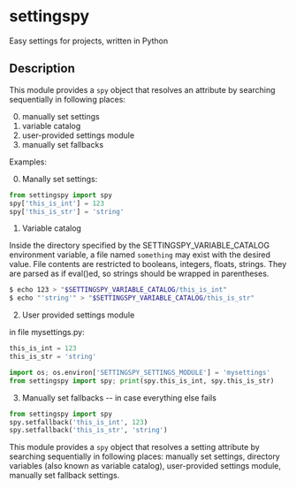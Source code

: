 settingspy
==========

Easy settings for projects, written in Python


Description
-----------

This module provides a `spy` object that resolves an attribute by
searching sequentially in following places:

0. manually set settings
1. variable catalog
2. user-provided settings module
3. manually set fallbacks


Examples:

0. Manally set settings:

```python
from settingspy import spy
spy['this_is_int'] = 123
spy['this_is_str'] = 'string'
```


1. Variable catalog

Inside the directory specified by the SETTINGSPY_VARIABLE_CATALOG
environment variable, a file named `something` may exist with the
desired value.  File contents are restricted to booleans, integers,
floats, strings.  They are parsed as if eval()ed, so strings should be
wrapped in parentheses.

```bash
$ echo 123 > "$SETTINGSPY_VARIABLE_CATALOG/this_is_int"
$ echo "'string'" > "$SETTINGSPY_VARIABLE_CATALOG/this_is_str"
```


2. User provided settings module

in file mysettings.py:
```python
this_is_int = 123
this_is_str = 'string'

import os; os.environ['SETTINGSPY_SETTINGS_MODULE'] = 'mysettings'
from settingspy import spy; print(spy.this_is_int, spy.this_is_str)
```


3. Manually set fallbacks -- in case everything else fails

```python
from settingspy import spy
spy.setfallback('this_is_int', 123)
spy.setfallback('this_is_str', 'string')
```


This module provides a `spy` object that resolves a setting attribute by
searching sequentially in following places: manually set settings,
directory variables (also known as variable catalog), user-provided
settings module, manually set fallback settings.
